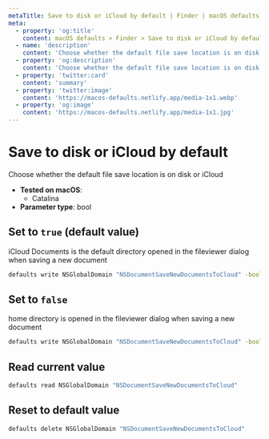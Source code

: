 ```yaml
---
metaTitle: Save to disk or iCloud by default | Finder | macOS defaults
meta:
  - property: 'og:title'
    content: macOS defaults > Finder > Save to disk or iCloud by default
  - name: 'description'
    content: 'Choose whether the default file save location is on disk or iCloud'
  - property: 'og:description'
    content: 'Choose whether the default file save location is on disk or iCloud'
  - property: 'twitter:card'
    content: 'summary'
  - property: 'twitter:image'
    content: 'https://macos-defaults.netlify.app/media-1x1.webp'
  - property: 'og:image'
    content: 'https://macos-defaults.netlify.app/media-1x1.jpg'
---
```


# Save to disk or iCloud by default

Choose whether the default file save location is on disk or iCloud

<!-- break lists -->

- **Tested on macOS**:
  - Catalina
- **Parameter type**: bool

## Set to `true` (default value)

iCloud Documents is the default directory opened in the fileviewer dialog when saving a new document

```bash
defaults write NSGlobalDomain "NSDocumentSaveNewDocumentsToCloud" -bool "true"
```

## Set to `false`

home directory is opened in the fileviewer dialog when saving a new document

```bash
defaults write NSGlobalDomain "NSDocumentSaveNewDocumentsToCloud" -bool "false"
```

## Read current value

```bash
defaults read NSGlobalDomain "NSDocumentSaveNewDocumentsToCloud"
```

## Reset to default value

```bash
defaults delete NSGlobalDomain "NSDocumentSaveNewDocumentsToCloud"
```
